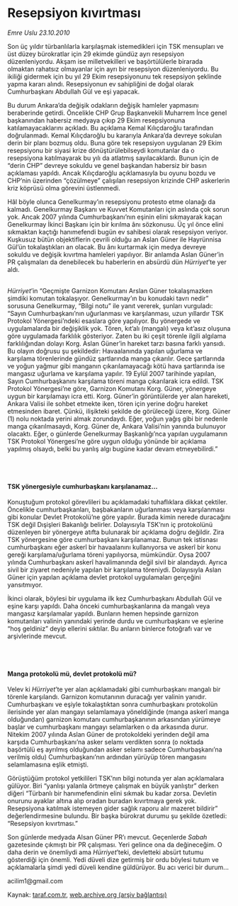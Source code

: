 # Resepsiyon kıvırtması

*Emre Uslu 23.10.2010*

<div class="yazi"><p>Son üç yıldır türbanlılarla karşılaşmak istemedikleri için TSK mensupları ve üst düzey bürokratlar için 29 ekimde gündüz ayrı resepsiyon düzenleniyordu. Akşam ise milletvekilleri ve başörtülülerle birarada olmaktan rahatsız olmayanlar için ayrı bir resepsiyon düzenleniyordu. Bu ikiliği gidermek için bu yıl 29 Ekim resepsiyonunu tek resepsiyon şeklinde yapma kararı alındı. Resepsiyonun ev sahipliğini de doğal olarak Cumhurbaşkanı Abdullah Gül ve eşi yapacak. </p>
<p>Bu durum Ankara’da değişik odakların değişik hamleler yapmasını beraberinde getirdi. Öncelikle CHP Grup Başkanvekili Muharrem İnce genel başkanından habersiz medyaya çıkıp 29 Ekim resepsiyonuna katılamayacaklarını açıkladı. Bu açıklama Kemal Kılıçdaroğlu tarafından doğrulanmadı. Kemal Kılıçdaroğlu bu kararıyla Ankara’da devreye sokulan derin bir planı bozmuş oldu. Buna göre tek resepsiyon uygulanan 29 Ekim resepsiyonu bir siyasi krize dönüştürülebilseydi komutanlar da o resepsiyona katılmayarak bu yılı da atlatmış sayılacaklardı. Bunun için de “derin CHP” devreye sokuldu ve genel başkandan habersiz bir basın açıklaması yapıldı. Ancak Kılıçdaroğlu açıklamasıyla bu oyunu bozdu ve CHP’nin üzerinden “çözülmeye” çalışılan resepsiyon krizinde CHP askerlerin kriz köprüsü olma görevini üstlenmedi.</p>
<p>Hâl böyle olunca Genelkurmay’ın resepsiyonu protesto etme olanağı da kalmadı. Genelkurmay Başkanı ve Kuvvet Komutanları için aslında çok sorun yok. Ancak 2007 yılında Cumhurbaşkanı’nın eşinin elini sıkmayarak kaçan Genelkurmay İkinci Başkanı için bir kırılma ânı sözkonusu. Üç yıl önce elini sıkmaktan kaçtığı hanımefendi bugün ev sahibesi olarak resepsiyon veriyor. Kuşkusuz bütün objektiflerin çevrili olduğu an Aslan Güner ile Hayrünnisa Gül’ün tokalaştıkları an olacak. Bu ânı kurtarmak için medya devreye sokuldu ve değişik kıvırtma hamleleri yapılıyor. Bir anlamda Aslan Güner’in PR çalışmaları da denebilecek bu haberlerin en absürdü dün <i>Hürriyet</i>’te yer aldı. </p>
<p><i><br/>Hürriyet</i>’in “Geçmişte Garnizon Komutanı Arslan Güner tokalaşmazken şimdiki komutan tokalaşıyor. Genelkurmay’ın bu konudaki tavrı nedir” sorusuna Genelkurmay, “Bilgi notu” ile yanıt vererek, şunları vurguladı: “Sayın Cumhurbaşkanı’nın uğurlanması ve karşılanması, uzun yıllardır TSK Protokol Yönergesi’ndeki esaslara göre yapılıyor. Bu yönergede ve uygulamalarda bir değişiklik yok. Tören, kıt’alı (mangalı) veya kıt’asız oluşuna göre uygulamada farklılık gösteriyor. Zaten bu iki çeşit törenle ilgili algılama farklılığından dolayı Korg. Aslan Güner’in hareket tarzı basına farklı yansıdı. Bu olayın doğrusu şu şekildedir: Havaalanında yapılan uğurlama ve karşılama törenlerinde gündüz şartlarında manga çıkarılır. Gece şartlarında ve yoğun yağmur gibi manganın çıkarılamayacağı kötü hava şartlarında ise mangasız uğurlama ve karşılama yapılır. 19 Eylül 2007 tarihinde yapılan, Sayın Cumhurbaşkanını karşılama töreni manga çıkarılarak icra edildi. TSK Protokol Yönergesi’ne göre, Garnizon Komutanı Korg. Güner, yönergeye uygun bir karşılamayı icra etti. Korg. Güner’in görüntülerde yer alan hareketi, Ankara Valisi ile sohbet etmekte iken, tören için yerine doğru hareket etmesinden ibaret. Çünkü, ilişikteki şekilde de görüleceği üzere, Korg. Güner (1) nolu noktada yerini almak zorundaydı. Eğer, yoğun yağış gibi bir nedenle manga çıkarılmasaydı, Korg. Güner de, Ankara Valisi’nin yanında bulunuyor olacaktı. Eğer, o günlerde Genelkurmay Başkanlığı’nca yapılan uygulamanın TSK Protokol Yönergesi’ne göre uygun olduğu yönünde bir açıklama yapılmış olsaydı, belki bu yanlış algı bugüne kadar devam etmeyebilirdi.”</p>
<p><b> </b></p>
<h4><br/>TSK yönergesiyle cumhurbaşkanı karşılanamaz...</h4>
<p>Konuştuğum protokol görevlileri bu açıklamadaki tuhaflıklara dikkat çektiler. Öncelikle cumhurbaşkanları, başbakanların uğurlanması veya karşılanması gibi konular Devlet Protokolü’ne göre yapılır. Burada kimin nerede duracağını TSK değil Dışişleri Bakanlığı belirler. Dolayısıyla TSK’nın iç protokolünü düzenleyen bir yönergeye atıfta bulunarak bir açıklama doğru değildir. Zira TSK yönergesine göre cumhurbaşkanı karşılanamaz. Bunun tek istisnası cumhurbaşkanı eğer askerî bir havaalanını kullanıyorsa ve askerî bir konu gereği karşılama/uğurlama töreni yapılıyorsa, mümkündür. Oysa 2007 yılında Cumhurbaşkanı askerî havalimanında değil sivil bir alandaydı. Ayrıca sivil bir ziyaret nedeniyle yapılan bir karşılama töreniydi. Dolayısıyla Aslan Güner için yapılan açıklama devlet protokol uygulamaları gerçeğini yansıtmıyor. </p>
<p>İkinci olarak, böylesi bir uygulama ilk kez Cumhurbaşkanı Abdullah Gül ve eşine karşı yapıldı. Daha önceki cumhurbaşkanlarına da mangalı veya mangasız karşılamalar yapıldı. Bunların hemen hepsinde garnizon komutanları valinin yanındaki yerinde durdu ve cumhurbaşkanı ve eşlerine “hoş geldiniz” deyip ellerini sıktılar. Bu anların binlerce fotoğrafı var ve arşivlerinde mevcut. </p>
<p><b> </b></p>
<h4><br/>Manga protokolü mü, devlet protokolü mü?</h4>
<p>Velev ki <i>Hürriyet</i>’te yer alan açıklamadaki gibi cumhurbaşkanı mangalı bir törenle karşılandı. Garnizon komutanının duracağı yer valinin yanıdır. Cumhurbaşkanı ve eşiyle tokalaştıktan sonra cumhurbaşkanı protokolün ilerisinde yer alan mangayı selamlamaya yöneldiğinde (manga askerî manga olduğundan) garnizon komutanı cumhurbaşkanının arkasından yürümeye başlar ve cumhurbaşkanı mangayı selamlarken o da arkasında durur. Nitekim 2007 yılında Aslan Güner de protokoldeki yerinden değil ama karşıda Cumhurbaşkanı’na asker selamı verdikten sonra (o noktada başörtülü eş ayrılmış olduğundan asker selamı sadece Cumhurbaşkanı’na verilmiş oldu) Cumhurbaşkanı’nın ardından yürüyüp tören mangasını selamlamasına eşlik etmişti. </p>
<p>Görüştüğüm protokol yetkilileri TSK’nın bilgi notunda yer alan açıklamalara gülüyor. Biri “yanlışı yalanla örtmeye çalışmak en büyük yanlıştır” derken diğeri “Türbanlı bir hanımefendinin elini sıkmak bu kadar zorsa. Devletin onurunu ayaklar altına alıp oradan buradan kıvırtmaya gerek yok. Resepsiyona katılmak istemeyen gider sağlık raporu alır mazeret bildirir” değerlendirmesine bulundu. Bir başka bürokrat durumu şu şekilde özetledi: “Resepsiyon kıvırtması.” </p>
<p>Son günlerde medyada Alsan Güner PR’ı mevcut. Geçenlerde <i>Sabah</i> gazetesinde çıkmıştı bir PR çalışması. Yeri gelince ona da değineceğim. O daha derin ve önemliydi ama <i>Hürriyet</i>’teki, devletteki absürt tutumu gösterdiği için önemli. Yedi düveli dize getirmiş bir ordu böylesi tutum ve açıklamalarla şimdi yedi düveli kendine güldürüyor. Bu acı verici bir durum...</p>
<p>acilim1@gmail.com </p></div>

Kaynak: [taraf.com.tr](http://www.taraf.com.tr:80/emre-uslu/makale-resepsiyon-kivirtmasi.htm), [web.archive.org (arşiv bağlantısı)](http://web.archive.org/web/20101025134953/http://www.taraf.com.tr:80/emre-uslu/makale-resepsiyon-kivirtmasi.htm)
